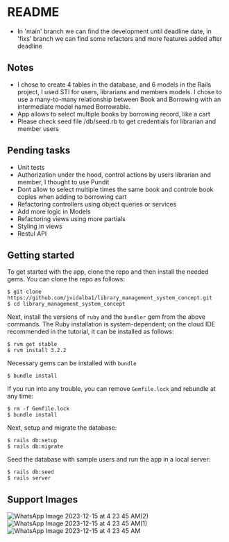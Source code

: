 # README
- In 'main' branch we can find the development until deadline date, in 'fixs' branch we can find some refactors and more features added after deadline

## Notes
- I chose to create 4 tables in the database, and 6 models in the Rails project, I used STI for users, librarians and members models. I chose to use a many-to-many relationship between Book and Borrowing with an intermediate model named Borrowable.
- App allows to select multiple books by borrowing record, like a cart
- Please check seed file /db/seed.rb to get credentials for librarian and member users

## Pending tasks
- Unit tests
- Authorization under the hood, control actions by users librarian and member, I thought to use Pundit
- Dont allow to select multiple times the same book and controle book copies when adding to borrowing cart
- Refactoring controllers using object queries or services
- Add more logic in Models
- Refactoring views using more partials
- Styling in views
- Restul API

## Getting started

To get started with the app, clone the repo and then install the needed gems. You can clone the repo as follows:

```
$ git clone https://github.com/jvidalba1/library_management_system_concept.git
$ cd library_management_system_concept
```

Next, install the versions of `ruby` and the `bundler` gem from the above commands. The Ruby installation is system-dependent; on the cloud IDE recommended in the tutorial, it can be installed as follows:

```
$ rvm get stable
$ rvm install 3.2.2
```

Necessary gems can be installed with `bundle`

```
$ bundle install
```


If you run into any trouble, you can remove `Gemfile.lock` and rebundle at any time:

```
$ rm -f Gemfile.lock
$ bundle install
```

Next, setup and migrate the database:

```
$ rails db:setup
$ rails db:migrate
```

Seed the database with sample users and run the app in a local server:

```
$ rails db:seed
$ rails server
```
## Support Images

![WhatsApp Image 2023-12-15 at 4 23 45 AM(2)](https://github.com/jvidalba1/library_management_system_concept/assets/968980/1ff993fa-ce11-47c9-9e50-58b5cbf9c43b)
![WhatsApp Image 2023-12-15 at 4 23 45 AM(1)](https://github.com/jvidalba1/library_management_system_concept/assets/968980/916124f6-260a-4ca6-9fc0-af119e047f44)
![WhatsApp Image 2023-12-15 at 4 23 45 AM](https://github.com/jvidalba1/library_management_system_concept/assets/968980/18217246-fdae-4219-aa27-5047abcf5213)
